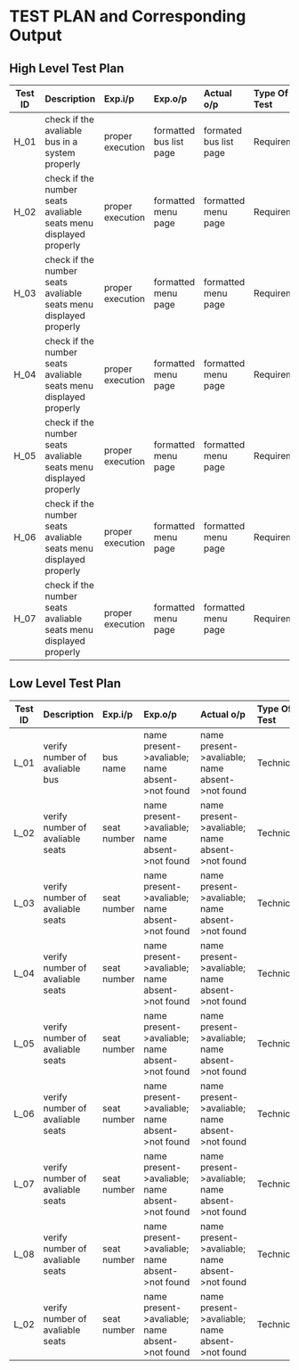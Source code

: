 # TEST PLAN and Corresponding Output

## High Level Test Plan 
| Test ID | Description | Exp.i/p | Exp.o/p | Actual o/p | Type Of Test |
| --------|:------------|:--------|:--------|:-----------|:-------------|
| H_01 | check if the avaliable bus in a system properly | proper execution | formatted bus list page | formated bus list page | Requirement |
| H_02 | check if the number seats avaliable seats menu displayed properly | proper execution | formatted menu page | formatted menu page | Requirement |
| H_03 | check if the number seats avaliable seats menu displayed properly | proper execution | formatted menu page | formatted menu page | Requirement |
| H_04 | check if the number seats avaliable seats menu displayed properly | proper execution | formatted menu page | formatted menu page | Requirement |
| H_05 | check if the number seats avaliable seats menu displayed properly | proper execution | formatted menu page | formatted menu page | Requirement |
| H_06 | check if the number seats avaliable seats menu displayed properly | proper execution | formatted menu page | formatted menu page | Requirement |
| H_07 | check if the number seats avaliable seats menu displayed properly | proper execution | formatted menu page | formatted menu page | Requirement |

## Low Level Test Plan
| Test ID | Description | Exp.i/p | Exp.o/p | Actual o/p | Type Of Test |
| --------|:------------|:--------|:--------|:-----------|:-------------|
| L_01 | verify number of avaliable bus | bus name | name present->avaliable; name absent->not found | name present->avaliable; name absent->not found | Technical |
| L_02 | verify number of avaliable seats | seat number | name present->avaliable; name absent->not found | name present->avaliable; name absent->not found | Technical |
| L_03 | verify number of avaliable seats | seat number | name present->avaliable; name absent->not found | name present->avaliable; name absent->not found | Technical |
| L_04 | verify number of avaliable seats | seat number | name present->avaliable; name absent->not found | name present->avaliable; name absent->not found | Technical |
| L_05 | verify number of avaliable seats | seat number | name present->avaliable; name absent->not found | name present->avaliable; name absent->not found | Technical |
| L_06 | verify number of avaliable seats | seat number | name present->avaliable; name absent->not found | name present->avaliable; name absent->not found | Technical |
| L_07 | verify number of avaliable seats | seat number | name present->avaliable; name absent->not found | name present->avaliable; name absent->not found | Technical |
| L_08 | verify number of avaliable seats | seat number | name present->avaliable; name absent->not found | name present->avaliable; name absent->not found | Technical |
| L_02 | verify number of avaliable seats | seat number | name present->avaliable; name absent->not found | name present->avaliable; name absent->not found | Technical |



